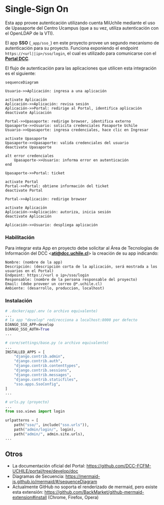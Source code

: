 # Single-Sign On

Esta app provee autenticación utilizando cuenta MiUchile mediante el uso de Upasaporte del Centro Ucampus (que a su vez, utiliza autenticación con el OpenLDAP de la VTI).

El app **SSO** (`_app/sso_`) en este proyecto provee un segundo mecanismo de autenticación para su proyecto. Funciona exponiendo el endpoint `https://<url||ip>/sso/login`, el cual es utilizado para comunicarse con el [**Portal DCC**](https://apps.dcc.uchile.cl/portal).

El flujo de autenticación para las aplicaciones que utilicen esta integración es el siguiente:

```mermaid
sequenceDiagram

Usuario->>Aplicación: ingresa a una aplicación

activate Aplicación
Aplicación->>Aplicación: revisa sesión
Aplicación->>Portal: redirige al Portal, identifica aplicación
deactivate Aplicación

Portal->>Upasaporte: redirige browser, identifica externo
Upasaporte->>Usuario: solicita credenciales Pasaporte Uchile
Usuario->>Upasaporte: ingresa credenciales, hace clic en Ingresar

activate Upasaporte
Upasaporte->>Upasaporte: valida credenciales del usuario
deactivate Upasaporte

alt error credenciales
    Upasaporte->>Usuario: informa error en autenticación
end

Upasaporte->>Portal: ticket

activate Portal
Portal->>Portal: obtiene información del ticket
deactivate Portal

Portal->>Aplicación: redirige browser

activate Aplicación
Aplicación->>Aplicación: autoriza, inicia sesión
deactivate Aplicación

Aplicación->>Usuario: despliega aplicación
```

### Habilitación

Para integrar esta App en proyecto debe solicitar al Área de Tecnologías de Información del DCC <**ati@dcc.uchile.cl**> la creación de su app indicando:

```dotenv
Nombre: (nombre de la app)
Descripción: (descripción corta de la aplicación, será mostrada a los usuarios en el Portal)
Endpoint: https://<url o ip>/sso/login
Responsable: (nombre de la persona responsable del proyecto)
Email: (debe proveer un correo @*.uchile.cl)
Ambiente: (desarrollo, produccion, localhost)
```

### Instalación

```python
# .docker/app/.env (o archivo equivalente)
...
# la app "develop" redirecciona a localhost:8000 por defecto
DJANGO_SSO_APP=develop
DJANGO_SSO_AUTH=True
...
```

```python
# core/settings/base.py (o archivo equivalente)
...
INSTALLED_APPS = [
    "django.contrib.admin",
    "django.contrib.auth",
    "django.contrib.contenttypes",
    "django.contrib.sessions",
    "django.contrib.messages",
    "django.contrib.staticfiles",
    "sso.apps.SsoConfig",
]
...
```

```python
# urls.py (proyecto)
...
from sso.views import login

urlpatterns = [
    path("sso/", include("sso.urls")),
    path("admin/login/", login),
    path("admin/", admin.site.urls),
...
```

## Otros

- La documentación oficial del Portal: <https://github.com/DCC-FCFM-UCHILE/portal/tree/develop/doc>
- Diagramas de Secuencia: <https://mermaid-js.github.io/mermaid/#/sequenceDiagram>
- Actualmente GitHub no soporta el renderizado de mermaid, pero existe esta extensión: <https://github.com/BackMarket/github-mermaid-extension#install> (Chrome, Firefox, Opera)

